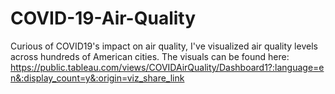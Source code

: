 # COVID-19-Air-Quality

Curious of COVID19's impact on air quality, I've visualized air quality levels across hundreds of American cities. The visuals can be found here: https://public.tableau.com/views/COVIDAirQuality/Dashboard1?:language=en&:display_count=y&:origin=viz_share_link



